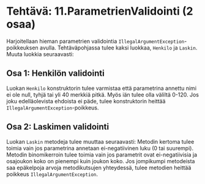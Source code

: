 # Tehtävä: 11.ParametrienValidointi (2 osaa)

Harjoitellaan hieman parametrien validointia 
`IllegalArgumentException`-poikkeuksen avulla. Tehtäväpohjassa tulee kaksi 
luokkaa, `Henkilo` ja `Laskin`. Muuta luokkia seuraavasti:

## Osa 1: Henkilön validointi

Luokan `Henkilo` konstruktorin tulee varmistaa että parametrina annettu 
nimi ei ole null, tyhjä tai yli 40 merkkiä pitkä. 
Myös iän tulee olla väliltä 0-120. 
Jos joku edelläolevista ehdoista ei päde, tulee konstruktorin heittää 
`IllegalArgumentException`-poikkeus.

## Osa 2: Laskimen validointi

Luokan `Laskin` metodeja tulee muuttaa seuraavasti: 
Metodin kertoma tulee toimia vain jos parametrina annetaan 
ei-negatiivinen luku (0 tai suurempi). 
Metodin binomikerroin tulee toimia vain jos parametrit ovat 
ei-negatiivisia ja osajoukon koko on pienempi kuin joukon koko. 
Jos jompikumpi metodeista saa epäkelpoja arvoja metodikutsujen yhteydessä, 
tulee metodien heittää poikkeus `IllegalArgumentException`.

